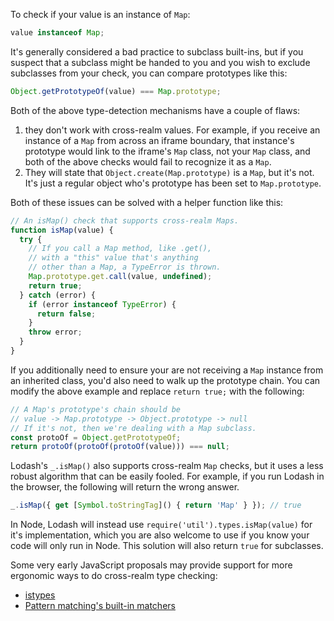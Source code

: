 To check if your value is an instance of `Map`:

```javascript
value instanceof Map;
```

It's generally considered a bad practice to subclass built-ins, but if you suspect that a subclass might be handed to you and you wish to exclude subclasses from your check, you can compare prototypes like this:

```javascript
Object.getPrototypeOf(value) === Map.prototype;
```

Both of the above type-detection mechanisms have a couple of flaws:
1. they don't work with cross-realm values. For example, if you receive an instance of a `Map` from across an iframe boundary, that instance's prototype would link to the iframe's `Map` class, not your `Map` class, and both of the above checks would fail to recognize it as a `Map`.
2. They will state that `Object.create(Map.prototype)` is a `Map`, but it's not. It's just a regular object who's prototype has been set to `Map.prototype`.

Both of these issues can be solved with a helper function like this:

```javascript
// An isMap() check that supports cross-realm Maps.
function isMap(value) {
  try {
    // If you call a Map method, like .get(),
    // with a "this" value that's anything
    // other than a Map, a TypeError is thrown.
    Map.prototype.get.call(value, undefined);
    return true;
  } catch (error) {
    if (error instanceof TypeError) {
      return false;
    }
    throw error;
  }
}
```

If you additionally need to ensure your are not receiving a `Map` instance from an inherited class, you'd also need to walk up the prototype chain. You can modify the above example and replace `return true;` with the following:

```javascript
// A Map's prototype's chain should be
// value -> Map.prototype -> Object.prototype -> null
// If it's not, then we're dealing with a Map subclass.
const protoOf = Object.getPrototypeOf;
return protoOf(protoOf(protoOf(value))) === null;
```

Lodash's `_.isMap()` also supports cross-realm `Map` checks, but it uses a less robust algorithm that can be easily fooled. For example, if you run Lodash in the browser, the following will return the wrong answer.

```javascript
_.isMap({ get [Symbol.toStringTag]() { return 'Map' } }); // true
```

In Node, Lodash will instead use `require('util').types.isMap(value)` for it's implementation, which you are also welcome to use if you know your code will only run in Node. This solution will also return `true` for subclasses.

Some very early JavaScript proposals may provide support for more ergonomic ways to do cross-realm type checking:
* [istypes](https://github.com/jasnell/proposal-istypes)
* [Pattern matching's built-in matchers](https://github.com/tc39/proposal-pattern-matching#built-in-custom-matchers-1)
